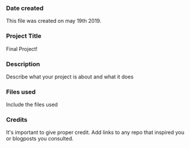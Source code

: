 ### Date created
This file was created on may 19th 2019.

### Project Title
Final Project!

### Description
Describe what your project is about and what it does

### Files used
Include the files used

### Credits
It's important to give proper credit. Add links to any repo that inspired you or blogposts you consulted.

